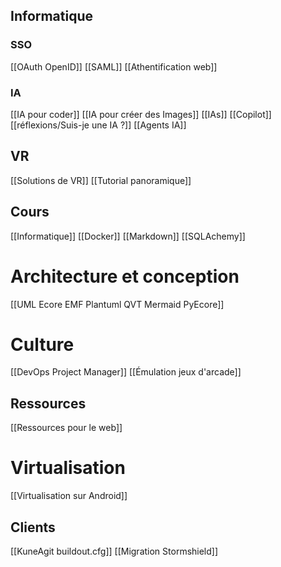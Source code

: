 ## Informatique
### SSO
[[OAuth OpenID]]
[[SAML]]
[[Athentification web]]

### IA
[[IA pour coder]]
[[IA pour créer des Images]]
[[IAs]]
[[Copilot]]
[[réflexions/Suis-je une IA ?]]
[[Agents IA]]

## VR
[[Solutions de VR]]
[[Tutorial panoramique]]

## Cours
[[Informatique]]
[[Docker]]
[[Markdown]]
[[SQLAchemy]]

# Architecture et conception
[[UML Ecore EMF Plantuml QVT Mermaid PyEcore]]

# Culture
[[DevOps Project Manager]]
[[Émulation jeux d'arcade]]

## Ressources
[[Ressources pour le web]]

# Virtualisation
[[Virtualisation sur Android]]

## Clients
[[KuneAgit buildout.cfg]]
[[Migration Stormshield]]

